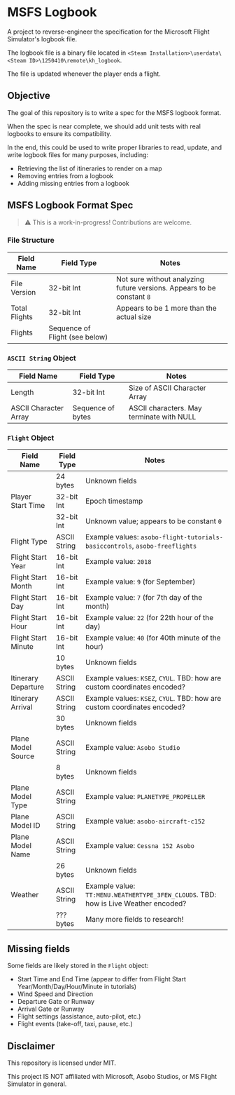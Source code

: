 # MSFS Logbook

A project to reverse-engineer the specification for the Microsoft Flight Simulator's logbook file.

The logbook file is a binary file located in `<Steam Installation>\userdata\<Steam ID>\1250410\remote\kh_logbook`.

The file is updated whenever the player ends a flight.

## Objective

The goal of this repository is to write a spec for the MSFS logbook format.

When the spec is near complete, we should add unit tests with real logbooks to ensure its compatibility.

In the end, this could be used to write proper libraries to read, update, and write logbook files for many purposes, including:

 * Retrieving the list of itineraries to render on a map
 * Removing entries from a logbook
 * Adding missing entries from a logbook

## MSFS Logbook Format Spec

> ⚠️ This is a work-in-progress! Contributions are welcome.

### File Structure

| Field Name    | Field Type                     | Notes  |
|---------------|--------------------------------|--------|
| File Version  | 32-bit Int                     | Not sure without analyzing future versions. Appears to be constant `8` |
| Total Flights | 32-bit Int                     | Appears to be 1 more than the actual size |
| Flights       | Sequence of Flight (see below) |        |

### `ASCII String` Object

| Field Name            | Field Type                     | Notes  |
|-----------------------|--------------------------------|--------|
| Length                | 32-bit Int                     | Size of ASCII Character Array |
| ASCII Character Array | Sequence of bytes              | ASCII characters. May terminate with NULL |


### `Flight` Object

| Field Name    | Field Type              | Notes  |
|---------------|-------------------------|--------|
|                      | 24 bytes         | Unknown fields |
| Player Start Time    | 32-bit Int       | Epoch timestamp |
|                      | 32-bit Int       | Unknown value; appears to be constant `0` |
| Flight Type          | ASCII String     | Example values: `asobo-flight-tutorials-basiccontrols`, `asobo-freeflights` |
| Flight Start Year    | 16-bit Int       | Example value: `2018` |
| Flight Start Month   | 16-bit Int       | Example value: `9` (for September) |
| Flight Start Day     | 16-bit Int       | Example value: `7` (for 7th day of the month) |
| Flight Start Hour    | 16-bit Int       | Example value: `22` (for 22th hour of the day) |
| Flight Start Minute  | 16-bit Int       | Example value: `40` (for 40th minute of the hour) |
|                      | 10 bytes         | Unknown fields |
| Itinerary Departure  | ASCII String     | Example values: `KSEZ`, `CYUL`. TBD: how are custom coordinates encoded? |
| Itinerary Arrival    | ASCII String     | Example values: `KSEZ`, `CYUL`. TBD: how are custom coordinates encoded? |
|                      | 30 bytes         | Unknown fields |
| Plane Model Source   | ASCII String     | Example value: `Asobo Studio` |
|                      | 8 bytes          | Unknown fields |
| Plane Model Type     | ASCII String     | Example value: `PLANETYPE_PROPELLER` |
| Plane Model ID       | ASCII String     | Example value: `asobo-aircraft-c152` |
| Plane Model Name     | ASCII String     | Example value: `Cessna 152 Asobo` |
|                      | 26 bytes         | Unknown fields |
| Weather              | ASCII String     | Example value: `TT:MENU.WEATHERTYPE_3FEW_CLOUDS`. TBD: how is Live Weather encoded? |
|                      | ??? bytes        | Many more fields to research! |

## Missing fields

Some fields are likely stored in the `Flight` object:

* Start Time and End Time (appear to differ from Flight Start Year/Month/Day/Hour/Minute in tutorials)
* Wind Speed and Direction
* Departure Gate or Runway
* Arrival Gate or Runway
* Flight settings (assistance, auto-pilot, etc.)
* Flight events (take-off, taxi, pause, etc.)

## Disclaimer

This repository is licensed under MIT.

This project IS NOT affiliated with Microsoft, Asobo Studios, or MS Flight Simulator in general.
